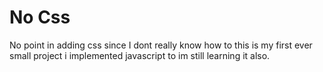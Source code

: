 <h1>No Css</h1>

No point in adding css since I dont really know how to this is my first ever small project i implemented javascript to im still learning it also.
